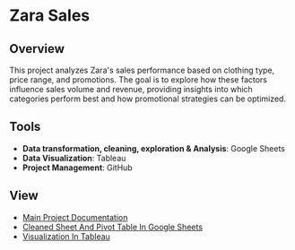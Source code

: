 # Zara Sales

## Overview

This project analyzes Zara's sales performance based on clothing type, price range, and promotions. The goal is to explore how these factors influence sales volume and revenue, providing insights into which categories perform best and how promotional strategies can be optimized.

## Tools
* **Data transformation, cleaning, exploration & Analysis**: Google Sheets
* **Data Visualization**: Tableau
* **Project Management**: GitHub
## View
* [Main Project Documentation](Zara_Sales.md)
* [Cleaned Sheet And Pivot Table In Google Sheets](https://docs.google.com/spreadsheets/d/1qM-US_Z5_eA7O50pTH4mnvdmK9CdFFQiH45qe5BHRhE/edit?gid=1289955676#gid=1289955676)
* [Visualization In Tableau](https://public.tableau.com/app/profile/aurimas.naujalis/viz/Zarasales/Zarasales#1)

  
